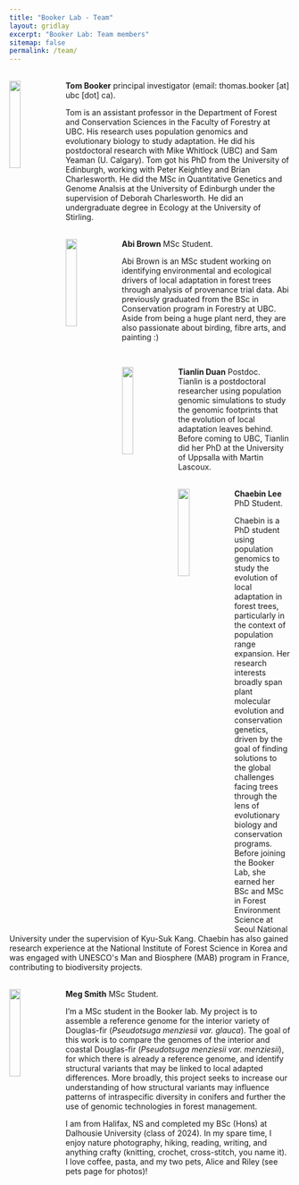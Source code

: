 ```yaml
---
title: "Booker Lab - Team"
layout: gridlay
excerpt: "Booker Lab: Team members"
sitemap: false
permalink: /team/
---
```



<br>

<div class="col-sm-12 clearfix" style="margin-bottom:70px;">
  <img src="{{ site.url }}{{ site.baseurl }}/images/tom.jpg" class="img-responsive" width="20%" style="float: left" />
<b>Tom Booker</b>
 principal investigator (email: thomas.booker [at] ubc [dot] ca). <br>

Tom is an assistant professor in the Department of Forest and Conservation Sciences in the Faculty of Forestry at UBC. His research uses population genomics and evolutionary biology to study adaptation. He did his postdoctoral research with Mike Whitlock (UBC) and Sam Yeaman (U. Calgary). Tom got his PhD from the University of Edinburgh, working with Peter Keightley and Brian Charlesworth. He did the MSc in Quantitative Genetics and Genome Analsis at the University of Edinburgh under the supervision of Deborah Charlesworth. He did an undergraduate degree in Ecology at the University of Stirling.

<br>

<div class="col-sm-12 clearfix" style="margin-bottom:70px;">
  <img src="{{ site.url }}{{ site.baseurl }}/images/abi.jpg" class="img-responsive" width="20%" style="float: left" />
<b>Abi Brown</b>
 MSc Student. <br>

Abi Brown is an MSc student working on identifying environmental and ecological drivers of local adaptation in forest trees through analysis of provenance trial data. Abi previously graduated from the BSc in Conservation program in Forestry at UBC. Aside from being a huge plant nerd, they are also passionate about birding, fibre arts, and painting :)

<br>

<div class="col-sm-12 clearfix" style="margin-bottom:50px;">
  <img src="{{ site.url }}{{ site.baseurl }}/images/tianlin.jpg" class="img-responsive" width="20%" style="float: left" />

<b>Tianlin Duan</b> 
Postdoc. <br>
Tianlin is a postdoctoral researcher using population genomic simulations to study the genomic footprints that the evolution of local adaptation leaves behind. Before coming to UBC, Tianlin did her PhD at the University of Uppsalla with Martin Lascoux.


<br>

<div class="col-sm-12 clearfix" style="margin-bottom:70px;">
  <img src="{{ site.url }}{{ site.baseurl }}/images/chaebin.jpg" class="img-responsive" width="20%" style="float: left" />
<b>Chaebin Lee</b>
 PhD Student. <br>

Chaebin is a PhD student using population genomics to study the evolution of local adaptation in forest trees, particularly in the context of population range expansion. Her research interests broadly span plant molecular evolution and conservation genetics, driven by the goal of finding solutions to the global challenges facing trees through the lens of evolutionary biology and conservation programs. Before joining the Booker Lab, she earned her BSc and MSc in Forest Environment Science at Seoul National University under the supervision of Kyu-Suk Kang. Chaebin has also gained research experience at the National Institute of Forest Science in Korea and was engaged with UNESCO's Man and Biosphere (MAB) program in France, contributing to biodiversity projects.

<br>

<div class="col-sm-12 clearfix" style="margin-bottom:70px;">
  <img src="{{ site.url }}{{ site.baseurl }}/images/meg.jpg" class="img-responsive" width="20%" style="float: left" />
<b>Meg Smith</b>
 MSc Student. <br>

I’m a MSc student in the Booker lab. My project is to assemble a reference genome for the interior variety of Douglas-fir (*Pseudotsuga menziesii var. glauca*). The goal of this work is to compare the genomes of the interior and coastal Douglas-fir (*Pseudotsuga menziesii var. menziesii*), for which there is already a reference genome, and identify structural variants that may be linked to local adapted differences. More broadly, this project seeks to increase our understanding of how structural variants may influence patterns of intraspecific diversity in conifers and further the use of genomic technologies in forest management.
 
I am from Halifax, NS and completed my BSc (Hons) at Dalhousie University (class of 2024). In my spare time, I enjoy nature photography, hiking, reading, writing, and anything crafty (knitting, crochet, cross-stitch, you name it). I love coffee, pasta, and my two pets, Alice and Riley (see pets page for photos)!


